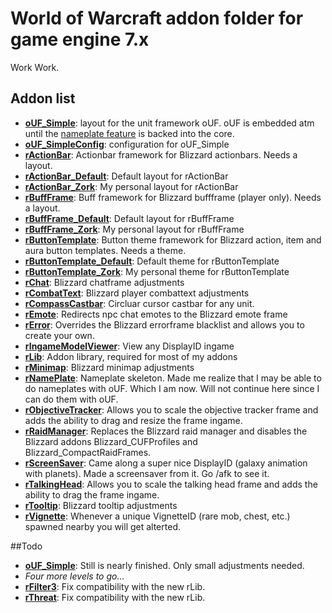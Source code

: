 # World of Warcraft addon folder for game engine 7.x

Work Work.

## Addon list

* **[oUF_Simple](http://www.wowinterface.com/downloads/info14831-oUF_Simple.html)**: layout for the unit framework oUF. oUF is embedded atm until the [nameplate feature](https://github.com/oUF-wow/oUF/pull/312) is backed into the core.
* **[oUF_SimpleConfig](http://www.wowinterface.com/downloads/info24264-oUF_SimpleConfig.html)**: configuration for oUF_Simple
* **[rActionBar](http://www.wowinterface.com/downloads/info12168-rActionBar.html)**: Actionbar framework for Blizzard actionbars. Needs a layout.
* **[rActionBar_Default](http://www.wowinterface.com/downloads/info24245-rActionBar_Default.html)**: Default layout for rActionBar
* **[rActionBar_Zork](http://www.wowinterface.com/downloads/info24246-rActionBar_Zork.html)**: My personal layout for rActionBar
* **[rBuffFrame](http://www.wowinterface.com/downloads/info18783-rBuffFrame.html)**: Buff framework for Blizzard buffframe (player only). Needs a layout.
* **[rBuffFrame_Default](http://www.wowinterface.com/downloads/info24247-rBuffFrame_Default.html)**: Default layout for rBuffFrame
* **[rBuffFrame_Zork](http://www.wowinterface.com/downloads/info24248-rBuffFrame_Zork.html)**: My personal layout for rBuffFrame
* **[rButtonTemplate](http://www.wowinterface.com/downloads/info12024-rButtonTemplate.html)**: Button theme framework for Blizzard action, item and aura button templates. Needs a theme.
* **[rButtonTemplate_Default](http://www.wowinterface.com/downloads/info24249-rButtonTemplate_Default.html)**: Default theme for rButtonTemplate
* **[rButtonTemplate_Zork](http://www.wowinterface.com/downloads/info24250-rButtonTemplate_Zork.html)**: My personal theme for rButtonTemplate
* **[rChat](http://www.wowinterface.com/downloads/info18319-rChat.html)**: Blizzard chatframe adjustments
* **[rCombatText](http://www.wowinterface.com/downloads/info24251-rCombatText.html)**: Blizzard player combattext adjustments
* **[rCompassCastbar](http://www.wowinterface.com/downloads/info23017-rCompassCastbar.html)**: Circluar cursor castbar for any unit.
* **[rEmote](http://www.wowinterface.com/downloads/info24254-rEmote.html)**: Redirects npc chat emotes to the Blizzard emote frame
* **[rError](http://www.wowinterface.com/downloads/info24253-rError.html)**: Overrides the Blizzard errorframe blacklist and allows you to create your own.
* **[rIngameModelViewer](http://www.wowinterface.com/downloads/info18393-rIngameModelViewer.html)**: View any DisplayID ingame
* **[rLib](http://www.wowinterface.com/downloads/info24242-rLib.html)**: Addon library, required for most of my addons
* **[rMinimap](http://www.wowinterface.com/downloads/info11253-rMinimap.html)**: Blizzard minimap adjustments
* **[rNamePlate](https://github.com/zorker/rothui/tree/master/wow7.0/rNamePlate)**: Nameplate skeleton. Made me realize that I may be able to do nameplates with oUF. Which I am now. Will not continue here since I can do them with oUF.
* **[rObjectiveTracker](http://www.wowinterface.com/downloads/info18322-rObjectiveTracker.html)**: Allows you to scale the objective tracker frame and adds the ability to drag and resize the frame ingame.
* **[rRaidManager](http://www.wowinterface.com/downloads/info22236-rRaidManager.html)**: Replaces the Blizzard raid manager and disables the Blizzard addons Blizzard_CUFProfiles and Blizzard_CompactRaidFrames.
* **[rScreenSaver](http://www.wowinterface.com/downloads/info24244-rScreenSaver.html)**: Came along a super nice DisplayID (galaxy animation with planets). Made a screensaver from it. Go /afk to see it.
* **[rTalkingHead](http://www.wowinterface.com/downloads/info24243-rTalkingHead.html)**: Allows you to scale the talking head frame and adds the ability to drag the frame ingame.
* **[rTooltip](http://www.wowinterface.com/downloads/info22501-rTooltip.html)**: Blizzard tooltip adjustments
* **[rVignette](http://www.wowinterface.com/downloads/info23282-rVignette.html)**: Whenever a unique VignetteID (rare mob, chest, etc.) spawned nearby you will get alterted.

##Todo

* **[oUF_Simple](http://www.wowinterface.com/downloads/info14831-oUF_Simple.html)**: Still is nearly finished. Only small adjustments needed.
* *Four more levels to go...*
* **[rFilter3](http://www.wowinterface.com/downloads/info13006-rFilter3.html)**: Fix compatibility with the new rLib.
* **[rThreat](http://www.wowinterface.com/downloads/info19263-rThreat.html)**: Fix compatibility with the new rLib.
